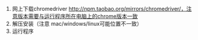 1. 网上下载chromedriver http://npm.taobao.org/mirrors/chromedriver/，注意版本需要与运行程序所在电脑上的chrome版本一致
2. 解压安装（注意 mac/windows/linux可能位置不一致）
3. 运行程序
